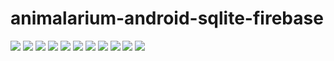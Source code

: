 # animalarium-android-sqlite-firebase
<img src="images/-1.jpg">
<img src="images/0.jpg">
<img src="images/1.jpg">
<img src="images/2.jpg">
<img src="images/3.jpg">
<img src="images/4.jpg">
<img src="images/5.jpg">
<img src="images/6.jpg">
<img src="images/8.jpg">
<img src="images/9.jpg">
<img src="images/10.jpg">
